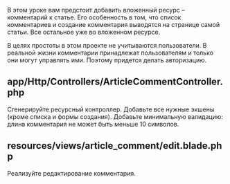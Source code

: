 В этом уроке вам предстоит добавить вложенный ресурс – комментарий к статье. Его особенность в том, что список комментариев и создание комментария выводятся на странице самой статьи. Все остальное уже во вложенном ресурсе.

В целях простоты в этом проекте не учитываются пользователи. В реальной жизни комментарии принадлежат пользователям и только они могут управлять ими. Поэтому придется делать авторизацию.

## app/Http/Controllers/ArticleCommentController.php
Сгенерируйте ресурсный контроллер. Добавьте все нужные экшены (кроме списка и формы создания). Добавьте минимальную валидацию: длина комментария не может быть меньше 10 символов.

## resources/views/article_comment/edit.blade.php
Реализуйте редактирование комментария.